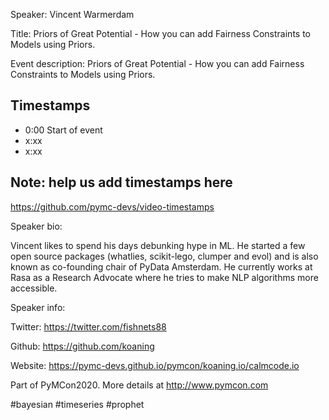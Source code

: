 
Speaker: Vincent Warmerdam

Title: Priors of Great Potential - How you can add Fairness Constraints to Models using Priors.


Event description: Priors of Great Potential - How you can add Fairness Constraints to Models using Priors.


## Timestamps
- 0:00 Start of event
- x:xx 
- x:xx

## Note: help us add timestamps here
https://github.com/pymc-devs/video-timestamps

Speaker bio:

Vincent likes to spend his days debunking hype in ML. He started a few open source packages (whatlies, scikit-lego, clumper and evol) and is also known as co-founding chair of PyData Amsterdam. He currently works at Rasa as a Research Advocate where he tries to make NLP algorithms more accessible.

Speaker info:

Twitter: https://twitter.com/fishnets88

Github: https://github.com/koaning

Website: https://pymc-devs.github.io/pymcon/koaning.io/calmcode.io

Part of PyMCon2020. 
More details at http://www.pymcon.com  

#bayesian #timeseries #prophet
